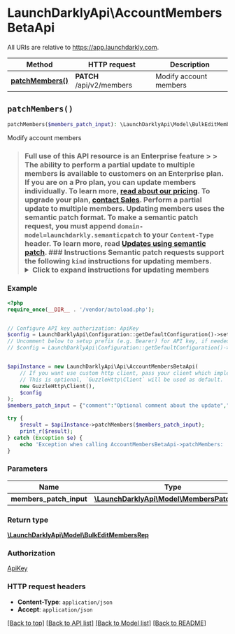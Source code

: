 # LaunchDarklyApi\AccountMembersBetaApi

All URIs are relative to https://app.launchdarkly.com.

Method | HTTP request | Description
------------- | ------------- | -------------
[**patchMembers()**](AccountMembersBetaApi.md#patchMembers) | **PATCH** /api/v2/members | Modify account members


## `patchMembers()`

```php
patchMembers($members_patch_input): \LaunchDarklyApi\Model\BulkEditMembersRep
```

Modify account members

> ### Full use of this API resource is an Enterprise feature > > The ability to perform a partial update to multiple members is available to customers on an Enterprise plan. If you are on a Pro plan, you can update members individually. To learn more, [read about our pricing](https://launchdarkly.com/pricing/). To upgrade your plan, [contact Sales](https://launchdarkly.com/contact-sales/).  Perform a partial update to multiple members. Updating members uses the semantic patch format.  To make a semantic patch request, you must append `domain-model=launchdarkly.semanticpatch` to your `Content-Type` header. To learn more, read [Updates using semantic patch](/reference#updates-using-semantic-patch).  ### Instructions  Semantic patch requests support the following `kind` instructions for updating members.  <details> <summary>Click to expand instructions for <strong>updating members</strong></summary>  #### replaceMembersRoles  Replaces the roles of the specified members. This also removes all custom roles assigned to the specified members.  ##### Parameters  - `value`: The new role. Must be a valid built-in role. To learn more about built-in roles, read [LaunchDarkly's built-in roles](https://docs.launchdarkly.com/home/account/built-in-roles). - `memberIDs`: List of member IDs.  Here's an example:  ```json {   \"instructions\": [{     \"kind\": \"replaceMemberRoles\",     \"value\": \"reader\",     \"memberIDs\": [       \"1234a56b7c89d012345e678f\",       \"507f1f77bcf86cd799439011\"     ]   }] } ```  #### replaceAllMembersRoles  Replaces the roles of all members. This also removes all custom roles assigned to the specified members.  Members that match any of the filters are **excluded** from the update.  ##### Parameters  - `value`: The new role. Must be a valid built-in role. To learn more about built-in roles, read [LaunchDarkly's built-in roles](https://docs.launchdarkly.com/home/account/built-in-roles). - `filterLastSeen`: (Optional) A JSON object with one of the following formats:   - `{\"never\": true}` - Members that have never been active, such as those who have not accepted their invitation to LaunchDarkly, or have not logged in after being provisioned via SCIM.   - `{\"noData\": true}` - Members that have not been active since LaunchDarkly began recording last seen timestamps.   - `{\"before\": 1608672063611}` - Members that have not been active since the provided value, which should be a timestamp in Unix epoch milliseconds. - `filterQuery`: (Optional) A string that matches against the members' emails and names. It is not case sensitive. - `filterRoles`: (Optional) A `|` separated list of roles and custom roles. For the purposes of this filtering, `Owner` counts as `Admin`. - `filterTeamKey`: (Optional) A string that matches against the key of the team the members belong to. It is not case sensitive. - `ignoredMemberIDs`: (Optional) A list of member IDs.  Here's an example:  ```json {   \"instructions\": [{     \"kind\": \"replaceAllMembersRoles\",     \"value\": \"reader\",     \"filterLastSeen\": { \"never\": true }   }] } ```  #### replaceMembersCustomRoles  Replaces the custom roles of the specified members.  ##### Parameters  - `values`: List of new custom roles. Must be a valid custom role key or ID. - `memberIDs`: List of member IDs.  Here's an example:  ```json {   \"instructions\": [{     \"kind\": \"replaceMembersCustomRoles\",     \"values\": [ \"example-custom-role\" ],     \"memberIDs\": [       \"1234a56b7c89d012345e678f\",       \"507f1f77bcf86cd799439011\"     ]   }] } ```  #### replaceAllMembersCustomRoles  Replaces the custom roles of all members. Members that match any of the filters are **excluded** from the update.  ##### Parameters  - `values`: List of new roles. Must be a valid custom role key or ID. - `filterLastSeen`: (Optional) A JSON object with one of the following formats:   - `{\"never\": true}` - Members that have never been active, such as those who have not accepted their invitation to LaunchDarkly, or have not logged in after being provisioned via SCIM.   - `{\"noData\": true}` - Members that have not been active since LaunchDarkly began recording last seen timestamps.   - `{\"before\": 1608672063611}` - Members that have not been active since the provided value, which should be a timestamp in Unix epoch milliseconds. - `filterQuery`: (Optional) A string that matches against the members' emails and names. It is not case sensitive. - `filterRoles`: (Optional) A `|` separated list of roles and custom roles. For the purposes of this filtering, `Owner` counts as `Admin`. - `filterTeamKey`: (Optional) A string that matches against the key of the team the members belong to. It is not case sensitive. - `ignoredMemberIDs`: (Optional) A list of member IDs.  Here's an example:  ```json {   \"instructions\": [{     \"kind\": \"replaceAllMembersCustomRoles\",     \"values\": [ \"example-custom-role\" ],     \"filterLastSeen\": { \"never\": true }   }] } ```  </details>

### Example

```php
<?php
require_once(__DIR__ . '/vendor/autoload.php');


// Configure API key authorization: ApiKey
$config = LaunchDarklyApi\Configuration::getDefaultConfiguration()->setApiKey('Authorization', 'YOUR_API_KEY');
// Uncomment below to setup prefix (e.g. Bearer) for API key, if needed
// $config = LaunchDarklyApi\Configuration::getDefaultConfiguration()->setApiKeyPrefix('Authorization', 'Bearer');


$apiInstance = new LaunchDarklyApi\Api\AccountMembersBetaApi(
    // If you want use custom http client, pass your client which implements `GuzzleHttp\ClientInterface`.
    // This is optional, `GuzzleHttp\Client` will be used as default.
    new GuzzleHttp\Client(),
    $config
);
$members_patch_input = {"comment":"Optional comment about the update","instructions":[{"kind":"replaceMembersRoles","memberIDs":["1234a56b7c89d012345e678f","507f1f77bcf86cd799439011"],"value":"reader"}]}; // \LaunchDarklyApi\Model\MembersPatchInput

try {
    $result = $apiInstance->patchMembers($members_patch_input);
    print_r($result);
} catch (Exception $e) {
    echo 'Exception when calling AccountMembersBetaApi->patchMembers: ', $e->getMessage(), PHP_EOL;
}
```

### Parameters

Name | Type | Description  | Notes
------------- | ------------- | ------------- | -------------
 **members_patch_input** | [**\LaunchDarklyApi\Model\MembersPatchInput**](../Model/MembersPatchInput.md)|  |

### Return type

[**\LaunchDarklyApi\Model\BulkEditMembersRep**](../Model/BulkEditMembersRep.md)

### Authorization

[ApiKey](../../README.md#ApiKey)

### HTTP request headers

- **Content-Type**: `application/json`
- **Accept**: `application/json`

[[Back to top]](#) [[Back to API list]](../../README.md#endpoints)
[[Back to Model list]](../../README.md#models)
[[Back to README]](../../README.md)
